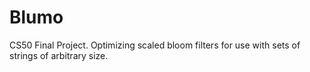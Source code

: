 # Blumo

CS50 Final Project. Optimizing scaled bloom filters for use with sets of strings of arbitrary size. 



